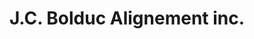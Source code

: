---
title: "J.C. Bolduc Alignement inc."
url: /mont-laurier/j-c-bolduc-alignement-inc/
shop: Autowerkstatt
---